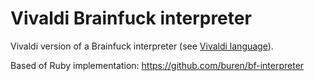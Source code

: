 # Vivaldi Brainfuck interpreter

Vivaldi version of a Brainfuck interpreter (see [Vivaldi language](https://github.com/jeorgun/Vivaldi)).


Based of Ruby implementation: https://github.com/buren/bf-interpreter
